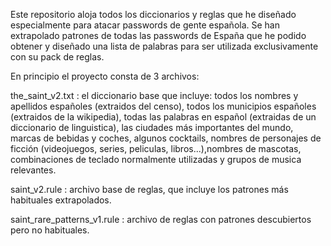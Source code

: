 Este repositorio aloja todos los diccionarios y reglas que he diseñado especialmente para atacar passwords de gente española.
Se han extrapolado patrones de todas las passwords de España que he podido obtener y diseñado una lista de palabras para ser
utilizada exclusivamente con su pack de reglas.

En principio el proyecto consta de 3 archivos:

the_saint_v2.txt : el diccionario base que incluye: todos los nombres y apellidos españoles (extraidos del censo), todos los municipios españoles (extraidos de la wikipedia), todas las palabras en español (extraidas de un diccionario de linguistica), las ciudades más importantes del mundo, marcas de bebidas y coches, algunos cocktails, nombres de personajes de ficción (videojuegos, series, peliculas, libros...),nombres de mascotas, combinaciones de teclado normalmente utilizadas y grupos de musica relevantes.

saint_v2.rule : archivo base de reglas, que incluye los patrones más habituales extrapolados.

saint_rare_patterns_v1.rule : archivo de reglas con patrones descubiertos pero no habituales.
